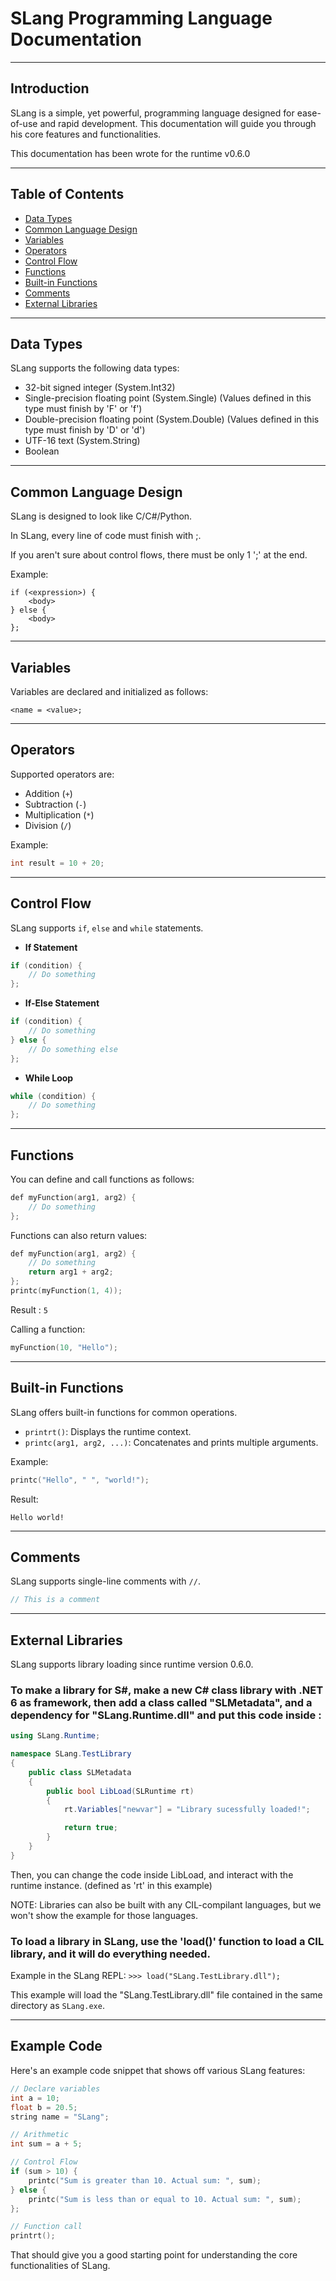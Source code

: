 # SLang Programming Language Documentation

---

## Introduction

SLang is a simple, yet powerful, programming language designed for ease-of-use and rapid development. This documentation will guide you through his core features and functionalities.

This documentation has been wrote for the runtime v0.6.0

---

## Table of Contents

- [Data Types](#data-types)
- [Common Language Design](#common-language-design)
- [Variables](#variables)
- [Operators](#operators)
- [Control Flow](#control-flow)
- [Functions](#functions)
- [Built-in Functions](#built-in-functions)
- [Comments](#comments)
- [External Libraries](#external-libraries)

---

## Data Types

SLang supports the following data types:

- 32-bit signed integer (System.Int32)
- Single-precision floating point (System.Single) (Values defined in this type must finish by 'F' or 'f')
- Double-precision floating point (System.Double) (Values defined in this type must finish by 'D' or 'd')
- UTF-16 text (System.String)
- Boolean

---

## Common Language Design
SLang is designed to look like C/C#/Python.

In SLang, every line of code must finish with ;.

If you aren't sure about control flows, there must be only 1 ';' at the end.

Example:
```
if (<expression>) {
    <body>
} else {
    <body>
};
```

---

## Variables

Variables are declared and initialized as follows:

```
<name = <value>;
```

---

## Operators

Supported operators are:

- Addition (`+`)
- Subtraction (`-`)
- Multiplication (`*`)
- Division (`/`)

Example:

```c
int result = 10 + 20;
```

---

## Control Flow

SLang supports `if`, `else` and `while` statements.

- **If Statement**

```c
if (condition) {
    // Do something
};
```

- **If-Else Statement**

```c
if (condition) {
    // Do something
} else {
    // Do something else
};
```

- **While Loop**

```c
while (condition) {
    // Do something
};
```

---

## Functions

You can define and call functions as follows:

```c
def myFunction(arg1, arg2) {
    // Do something
};
```

Functions can also return values:

```c
def myFunction(arg1, arg2) {
    // Do something
    return arg1 + arg2;
};
printc(myFunction(1, 4));
```
Result : `5`

Calling a function:

```c
myFunction(10, "Hello");
```

---

## Built-in Functions

SLang offers built-in functions for common operations.

- `printrt()`: Displays the runtime context.
- `printc(arg1, arg2, ...)`: Concatenates and prints multiple arguments.

Example:

```c
printc("Hello", " ", "world!");
```

Result:
```
Hello world!
```

---

## Comments

SLang supports single-line comments with `//`.

```c
// This is a comment
```

---

## External Libraries
SLang supports library loading since runtime version 0.6.0.

### To make a library for S#, make a new C# class library with .NET 6 as framework, then add a class called "SLMetadata", and a dependency for "SLang.Runtime.dll" and put this code inside :

```cs
using SLang.Runtime;

namespace SLang.TestLibrary
{
    public class SLMetadata
    {
        public bool LibLoad(SLRuntime rt)
        {
            rt.Variables["newvar"] = "Library sucessfully loaded!";

            return true;
        }
    }
}
```

Then, you can change the code inside LibLoad, and interact with the runtime instance. (defined as 'rt' in this example)

NOTE: Libraries can also be built with any CIL-compilant languages, but we won't show the example for those languages.

### To load a library in SLang, use the 'load()' function to load a CIL library, and it will do everything needed.
Example in the SLang REPL: `>>> load("SLang.TestLibrary.dll");`

This example will load the "SLang.TestLibrary.dll" file contained in the same directory as `SLang.exe`.

---

## Example Code

Here's an example code snippet that shows off various SLang features:

```c
// Declare variables
int a = 10;
float b = 20.5;
string name = "SLang";

// Arithmetic
int sum = a + 5;

// Control Flow
if (sum > 10) {
    printc("Sum is greater than 10. Actual sum: ", sum);
} else {
    printc("Sum is less than or equal to 10. Actual sum: ", sum);
};

// Function call
printrt();
```

That should give you a good starting point for understanding the core functionalities of SLang.
